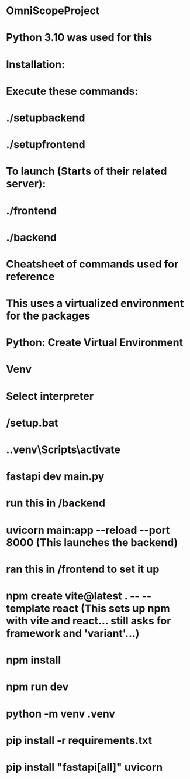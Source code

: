 # OmniScopeProject

# Python 3.10 was used for this

# Installation:
# Execute these commands:
# ./setupbackend
# ./setupfrontend

# To launch (Starts of their related server):
# ./frontend
# ./backend




















# Cheatsheet of commands used for reference
# This uses a virtualized environment for the packages
# Python: Create Virtual Environment
# Venv
# Select interpreter
# /setup.bat
# .\.venv\Scripts\activate
# fastapi dev main.py
# run this in /backend
# uvicorn main:app --reload --port 8000 (This launches the backend)
# ran this in /frontend to set it up
# npm create vite@latest . -- --template react (This sets up npm with vite and react... still asks for framework and 'variant'...)
# npm install
# npm run dev
# python -m venv .venv
# pip install -r requirements.txt
# pip install "fastapi[all]" uvicorn